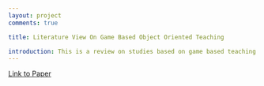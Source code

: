```yaml
---
layout: project
comments: true

title: Literature View On Game Based Object Oriented Teaching

introduction: This is a review on studies based on game based teaching strategies for object oriented teaching.
---
```


<a href="/data/projects/literature_review.pdf"> Link to Paper </a>


